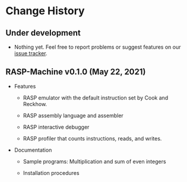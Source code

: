 # Change History


## Under development

-   Nothing yet. Feel free to report problems or suggest features on
    our [issue
    tracker](https://github.com/fchauvel/rasp-machine/issues).


## RASP-Machine v0.1.0 (May 22, 2021)

-   Features

    -   RASP emulator with the default instruction set by Cook and
        Reckhow.

    -   RASP assembly language and assembler

    -   RASP interactive debugger

    -   RASP profiler that counts instructions, reads, and writes.

-   Documentation

    -   Sample programs: Multiplication and sum of even integers

    -   Installation procedures
